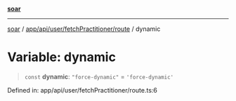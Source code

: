 [**soar**](../../../../../../README.md)

***

[soar](../../../../../../modules.md) / [app/api/user/fetchPractitioner/route](../README.md) / dynamic

# Variable: dynamic

> `const` **dynamic**: `"force-dynamic"` = `'force-dynamic'`

Defined in: app/api/user/fetchPractitioner/route.ts:6
